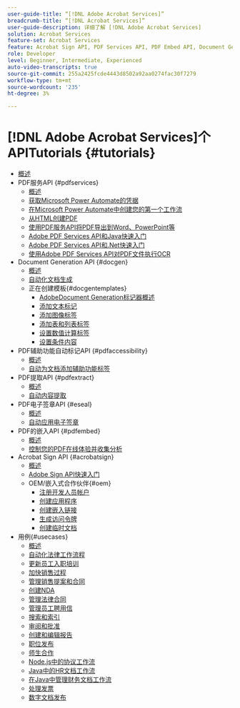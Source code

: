 ```yaml
---
user-guide-title: “[!DNL Adobe Acrobat Services]”
breadcrumb-title: “[!DNL Acrobat Services]”
user-guide-description: 详细了解 [!DNL Adobe Acrobat Services]
solution: Acrobat Services
feature-set: Acrobat Services
feature: Acrobat Sign API, PDF Services API, PDF Embed API, Document Generation API, PDF Accessibility Auto-Tag API, PDF Electronic Seal API, PDF Extract API
role: Developer
level: Beginner, Intermediate, Experienced
auto-video-transcripts: true
source-git-commit: 255a2425fcde4443d8502a92aa0274fac30f7279
workflow-type: tm+mt
source-wordcount: '235'
ht-degree: 3%

---
```



# [!DNL Adobe Acrobat Services]个APITutorials {#tutorials}

+ [概述](overview.md)
+ PDF服务API {#pdfservices}
   + [概述](pdfservices/overview-pdfservices.md)
   + [获取Microsoft Power Automate的凭据](pdfservices/getting-credentials-power-automate.md)
   + [在Microsoft Power Automate中创建您的第一个工作流](pdfservices/create-workflow-power-automate.md)
   + [从HTML创建PDF](pdfservices/createpdffromhtml.md)
   + [使用PDF服务API将PDF导出到Word、PowerPoint等](pdfservices/exportpdf.md)
   + [Adobe PDF Services API和Java快速入门](pdfservices/gettingstartedjava.md)
   + [Adobe PDF Services API和.Net快速入门](pdfservices/gettingstartednet.md)
   + [使用Adobe PDF Services API对PDF文件执行OCR](pdfservices/ocr.md)
+ Document Generation API {#docgen}
   + [概述](docgen/overview-docgen.md)
   + [自动化文档生成](docgen/automate-doc-gen.md)
   + 正在创建模板{#docgentemplates}
      + [AdobeDocument Generation标记器概述](docgen/taggeroverview.md)
      + [添加文本标记](docgen/taggeraddtexttags.md)
      + [添加图像标签](docgen/taggeraddimagetags.md)
      + [添加表和列表标签](docgen/taggertables.md)
      + [设置数值计算标签](docgen/taggercalculations.md)
      + [设置条件内容](docgen/taggerconditional.md)
+ PDF辅助功能自动标记API {#pdfaccessibility}
   + [概述](pdfaccessibility/overview-accessibility.md)
   + [自动为文档添加辅助功能标签](pdfaccessibility/automatically-add-tags.md)
+ PDF提取API {#pdfextract}
   + [概述](pdfextract/overview-extract.md)
   + [自动内容提取](pdfextract/automate-content-extraction.md)
+ PDF电子签章API {#eseal}
   + [概述](pdfelectronicseal/overview-electronic-seal.md)
   + [自动应用电子签章](pdfelectronicseal/automatically-apply-electronic-seal.md)
+ PDF的嵌入API {#pdfembed}
   + [概述](pdfembed/overview-embed.md)
   + [控制您的PDF在线体验并收集分析](pdfembed/controlpdfexperience.md)
+ Acrobat Sign API {#acrobatsign}
   + [概述](acrobatsign/overview-sign.md)
   + [Adobe Sign API快速入门](acrobatsign/signapi.md)
   + OEM/嵌入式合作伙伴{#oem}
      + [注册开发人员帐户](acrobatsign/sign-up-developer-account.md)
      + [创建应用程序](acrobatsign/creating-your-application.md)
      + [创建嵌入链接](acrobatsign/creating-an-embed-link.md)
      + [生成访问令牌](acrobatsign/generating-an-access-token.md)
      + [创建临时文档](acrobatsign/creating-a-transient-document.md)
+ 用例{#usecases}
   + [概述](usecases/overview-usecases.md)
   + [自动化法律工作流程](usecases/automatelegalworkflows.md)
   + [更新员工入职培训](usecases/employeeonboarding.md)
   + [加快销售过程](usecases/acceleratesales.md)
   + [管理销售提案和合同](usecases/sales.md)
   + [创建NDA](usecases/nda.md)
   + [管理法律合同](usecases/legal.md)
   + [管理员工聘用信](usecases/offer.md)
   + [搜索和索引](usecases/searching.md)
   + [审阅和批准](usecases/reviews.md)
   + [创建和编辑报告](usecases/reportcreation.md)
   + [职位发布](usecases/jobposting.md)
   + [师生合作](usecases/educationcollab.md)
   + [Node.js中的协议工作流](usecases/AgreementWorkflowsNodejs.md)
   + [Java中的HR文档工作流](usecases/HRAgreementWorkflowsJava.md)
   + [在Java中管理财务文档工作流](usecases/FinanceWorkflowsJava.md)
   + [处理发票](usecases/invoices.md)
   + [数字文档发布](usecases/ddppdfembedapi.md)

